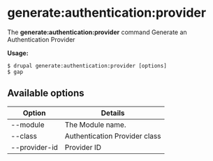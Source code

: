 # generate:authentication:provider
The **generate:authentication:provider** command Generate an Authentication Provider

**Usage:**
```
$ drupal generate:authentication:provider [options] 
$ gap  
```

## Available options
Option | Details
-------|-------------
--module | The Module name.
--class | Authentication Provider class
--provider-id | Provider ID
